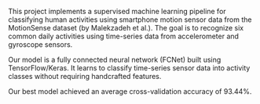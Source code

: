 This project implements a supervised machine learning pipeline for classifying human activities using smartphone motion sensor data from the MotionSense dataset (by Malekzadeh et al.). The goal is to recognize six common daily activities using time-series data from accelerometer and gyroscope sensors.

Our model is a fully connected neural network (FCNet) built using TensorFlow/Keras. It learns to classify time-series sensor data into activity classes without requiring handcrafted features.

Our best model achieved an average cross-validation accuracy of 93.44%.
